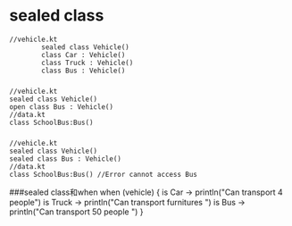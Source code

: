 # sealed class

	//vehicle.kt
	        sealed class Vehicle()
	        class Car : Vehicle()
	        class Truck : Vehicle()
	        class Bus : Vehicle()
	
	    
###
	//vehicle.kt
	sealed class Vehicle()
	open class Bus : Vehicle()
	//data.kt
	class SchoolBus:Bus()
	
###
	//vehicle.kt
	sealed class Vehicle()
	sealed class Bus : Vehicle()
	//data.kt
	class SchoolBus:Bus() //Error cannot access Bus
	
###sealed class和when
	when (vehicle) {
	            is Car -> println("Can transport 4 people")
	            is Truck -> println("Can transport furnitures ")
	            is Bus -> println("Can transport 50 people ")
	}
	
